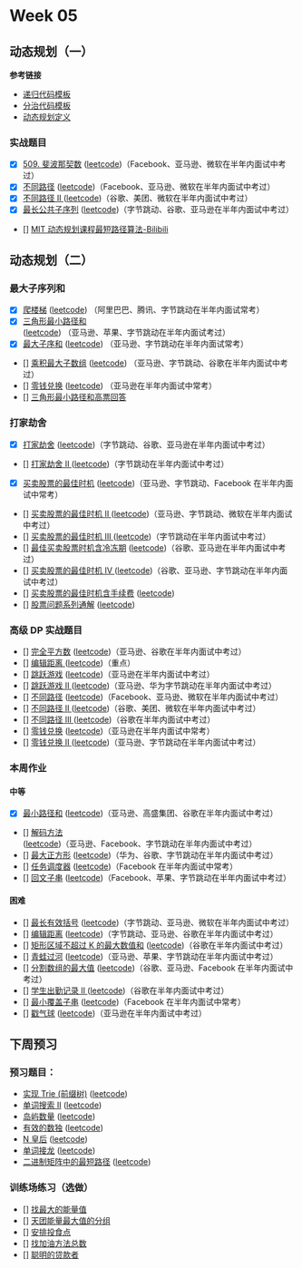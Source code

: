 # Week 05

## 动态规划（一） 

**参考链接**

* [递归代码模板](../Week_03/code/template-recursion.md)
* [分治代码模板](../Week_03/code/template-divide-and-conquer.md)
* [动态规划定义](code/Dynamic-programming-Wikipedia.htm)


### 实战题目

* [x] [509. 斐波那契数](code/509-fibonacci-number.md) ([leetcode](https://leetcode-cn.com/problems/fibonacci-number/))（Facebook、亚马逊、微软在半年内面试中考过）
* [x] [不同路径](code/62-unique-paths.md) ([leetcode](https://leetcode-cn.com/problems/unique-paths/))（Facebook、亚马逊、微软在半年内面试中考过）
* [x] [不同路径 II ](code/63-unique-paths-ii.md) ([leetcode](https://leetcode-cn.com/problems/unique-paths-ii/))（谷歌、美团、微软在半年内面试中考过）
* [x] [最长公共子序列](code/1143-longest-common-subsequence.md) ([leetcode](https://leetcode-cn.com/problems/longest-common-subsequence/))（字节跳动、谷歌、亚马逊在半年内面试中考过）
* [] [MIT 动态规划课程最短路径算法-Bilibili](https://www.bilibili.com/video/av53233912?from=search&seid=2847395688604491997) 

## 动态规划（二） 

### 最大子序列和

* [x] [爬楼梯](../1p1d/day00-climbing-stairs.md) ([leetcode](https://leetcode-cn.com/problems/climbing-stairs/description/)) （阿里巴巴、腾讯、字节跳动在半年内面试常考）
* [x] [三角形最小路径和](code/120-triangle.md) ([leetcode](https://leetcode-cn.com/problems/triangle/description/)) （亚马逊、苹果、字节跳动在半年内面试考过）
* [x] [最大子序和](code/53-maximum-subarray.md) ([leetcode](https://leetcode-cn.com/problems/maximum-subarray/)) （亚马逊、字节跳动在半年内面试常考）
* [] [乘积最大子数组](code/152-maximum-product-subarray.md) ([leetcode](https://leetcode-cn.com/problems/maximum-product-subarray/description/)) （亚马逊、字节跳动、谷歌在半年内面试中考过）
* [] [零钱兑换]() ([leetcode](https://leetcode-cn.com/problems/coin-change/description/)) （亚马逊在半年内面试中常考）
* [] [三角形最小路径和高票回答](https://leetcode.com/problems/triangle/discuss/38735/Python-easy-to-understand-solutions-(top-down-bottom-up))

### 打家劫舍

* [x] [打家劫舍](code/198-house-robber.md) ([leetcode](https://leetcode-cn.com/problems/house-robber))（字节跳动、谷歌、亚马逊在半年内面试中考过）
* [] [打家劫舍 II ]() ([leetcode]())（字节跳动在半年内面试中考过）
* [x] [买卖股票的最佳时机](code/121-best-time-to-buy-and-sell-stock.md) ([leetcode](https://leetcode-cn.com/problems/best-time-to-buy-and-sell-stock/))（亚马逊、字节跳动、Facebook 在半年内面试中常考）
* [] [买卖股票的最佳时机 II ]() ([leetcode]())（亚马逊、字节跳动、微软在半年内面试中考过）
* [] [买卖股票的最佳时机 III ]() ([leetcode]())（字节跳动在半年内面试中考过）
* [] [最佳买卖股票时机含冷冻期]() ([leetcode]())（谷歌、亚马逊在半年内面试中考过）
* [] [买卖股票的最佳时机 IV ]() ([leetcode]())（谷歌、亚马逊、字节跳动在半年内面试中考过）
* [] [买卖股票的最佳时机含手续费]() ([leetcode]())
* [] [股票问题系列通解]() ([leetcode]())

### 高级 DP 实战题目

* [] [完全平方数]() ([leetcode]())（亚马逊、谷歌在半年内面试中考过）
* [] [编辑距离 ]() ([leetcode]())（重点）
* [] [跳跃游戏]() ([leetcode]())（亚马逊在半年内面试中考过）
* [] [跳跃游戏 II ]() ([leetcode]())（亚马逊、华为字节跳动在半年内面试中考过）
* [] [不同路径]() ([leetcode]())（Facebook、亚马逊、微软在半年内面试中考过）
* [] [不同路径 II ]() ([leetcode]())（谷歌、美团、微软在半年内面试中考过）
* [] [不同路径 III ]() ([leetcode]())（谷歌在半年内面试中考过）
* [] [零钱兑换]() ([leetcode]())（亚马逊在半年内面试中常考）
* [] [零钱兑换 II ]() ([leetcode]())（亚马逊、字节跳动在半年内面试中考过）


### 本周作业


#### 中等

* [x] [最小路径和](code/64-minimum-path-sum.md) ([leetcode](https://leetcode-cn.com/problems/minimum-path-sum/))（亚马逊、高盛集团、谷歌在半年内面试中考过）
* [] [解码方法]() ([leetcode]())（亚马逊、Facebook、字节跳动在半年内面试中考过）
* [] [最大正方形]() ([leetcode]())（华为、谷歌、字节跳动在半年内面试中考过）
* [] [任务调度器]() ([leetcode]())（Facebook 在半年内面试中常考）
* [] [回文子串]() ([leetcode]())（Facebook、苹果、字节跳动在半年内面试中考过）

#### 困难

* [] [最长有效括号]() ([leetcode]())（字节跳动、亚马逊、微软在半年内面试中考过）
* [] [编辑距离]() ([leetcode]())（字节跳动、亚马逊、谷歌在半年内面试中考过）
* [] [矩形区域不超过 K 的最大数值和]() ([leetcode]())（谷歌在半年内面试中考过）
* [] [青蛙过河]() ([leetcode]())（亚马逊、苹果、字节跳动在半年内面试中考过）
* [] [分割数组的最大值]() ([leetcode]())（谷歌、亚马逊、Facebook 在半年内面试中考过）
* [] [学生出勤记录 II ]() ([leetcode]())（谷歌在半年内面试中考过）
* [] [最小覆盖子串]() ([leetcode]())（Facebook 在半年内面试中常考）
* [] [戳气球]() ([leetcode]())（亚马逊在半年内面试中考过）




## 下周预习

### 预习题目：

* [实现 Trie (前缀树)]() ([leetcode]())
* [单词搜索 II]() ([leetcode]())
* [岛屿数量]() ([leetcode]())
* [有效的数独]() ([leetcode]())
* [N 皇后]() ([leetcode]())
* [单词接龙]() ([leetcode]())
* [二进制矩阵中的最短路径]() ([leetcode]())




### 训练场练习（选做）

* [] [找最大的能量值]()
* [] [天团能量最大值的分组]()
* [] [安排投食点]()
* [] [找加油方法总数]()
* [] [聪明的贷款者]()

